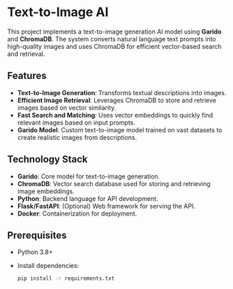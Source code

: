 # Text-to-Image AI

This project implements a text-to-image generation AI model using **Garido** and **ChromaDB**. The system converts natural language text prompts into high-quality images and uses ChromaDB for efficient vector-based search and retrieval.

## Features

- **Text-to-Image Generation**: Transforms textual descriptions into images.
- **Efficient Image Retrieval**: Leverages ChromaDB to store and retrieve images based on vector similarity.
- **Fast Search and Matching**: Uses vector embeddings to quickly find relevant images based on input prompts.
- **Garido Model**: Custom text-to-image model trained on vast datasets to create realistic images from descriptions.

## Technology Stack

- **Garido**: Core model for text-to-image generation.
- **ChromaDB**: Vector search database used for storing and retrieving image embeddings.
- **Python**: Backend language for API development.
- **Flask/FastAPI**: (Optional) Web framework for serving the API.
- **Docker**: Containerization for deployment.

## Prerequisites

- Python 3.8+
- Install dependencies:

  ```bash
  pip install -r requirements.txt
